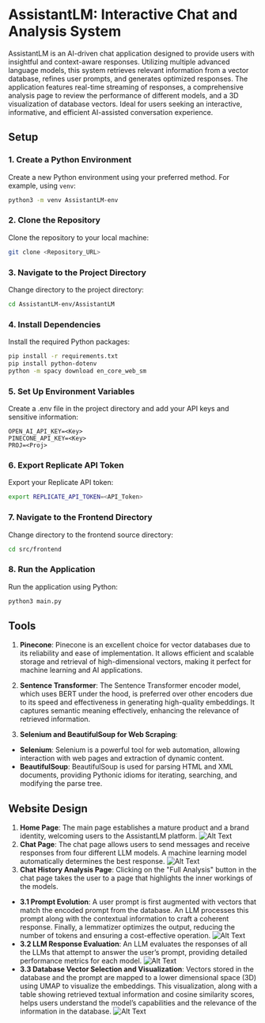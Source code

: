 
# AssistantLM: Interactive Chat and Analysis System

AssistantLM is an AI-driven chat application designed to provide users with insightful and context-aware responses. Utilizing multiple advanced language models, this system retrieves relevant information from a vector database, refines user prompts, and generates optimized responses. The application features real-time streaming of responses, a comprehensive analysis page to review the performance of different models, and a 3D visualization of database vectors. Ideal for users seeking an interactive, informative, and efficient AI-assisted conversation experience.

## Setup

### 1. Create a Python Environment

Create a new Python environment using your preferred method. For example, using `venv`:

```sh
python3 -m venv AssistantLM-env
```
### 2. Clone the Repository
Clone the repository to your local machine:
```sh
git clone <Repository_URL>
```
### 3. Navigate to the Project Directory
Change directory to the project directory:
```sh
cd AssistantLM-env/AssistantLM
```
### 4. Install Dependencies
Install the required Python packages:
```sh
pip install -r requirements.txt
pip install python-dotenv
python -m spacy download en_core_web_sm
```
### 5. Set Up Environment Variables
Create a .env file in the project directory and add your API keys and sensitive information:
```env
OPEN_AI_API_KEY=<Key>
PINECONE_API_KEY=<Key>
PROJ=<Proj>
```
### 6. Export Replicate API Token
Export your Replicate API token:
```sh
export REPLICATE_API_TOKEN=<API_Token>
```
### 7. Navigate to the Frontend Directory
Change directory to the frontend source directory:
```sh
cd src/frontend
```
### 8. Run the Application
Run the application using Python:
```sh
python3 main.py
```
## Tools

1. **Pinecone**: Pinecone is an excellent choice for vector databases due to its reliability and ease of implementation. It allows efficient and scalable storage and retrieval of high-dimensional vectors, making it perfect for machine learning and AI applications.

2. **Sentence Transformer**: The Sentence Transformer encoder model, which uses BERT under the hood, is preferred over other encoders due to its speed and effectiveness in generating high-quality embeddings. It captures semantic meaning effectively, enhancing the relevance of retrieved information.

3. **Selenium and BeautifulSoup for Web Scraping**: 
  - **Selenium**: Selenium is a powerful tool for web automation, allowing interaction with web pages and extraction of dynamic content.
  - **BeautifulSoup**: BeautifulSoup is used for parsing HTML and XML documents, providing Pythonic idioms for iterating, searching, and modifying the parse tree.
  
## Website Design

1. **Home Page**: The main page establishes a mature product and a brand identity, welcoming users to the AssistantLM platform. ![Alt Text](part1.gif)
2. **Chat Page**: The chat page allows users to send messages and receive responses from four different LLM models. A machine learning model automatically determines the best response.  ![Alt Text](part2.gif)
3. **Chat History Analysis Page**: Clicking on the "Full Analysis" button in the chat page takes the user to a page that highlights the inner workings of the models. 
  - **3.1 Prompt Evolution**: A user prompt is first augmented with vectors that match the encoded prompt from the database. An LLM processes this prompt along with the contextual information to craft a coherent response. Finally, a lemmatizer optimizes the output, reducing the number of tokens and ensuring a cost-effective operation.  ![Alt Text](part3_1.gif)
  - **3.2 LLM Response Evaluation**: An LLM evaluates the responses of all the LLMs that attempt to answer the user’s prompt, providing detailed performance metrics for each model.  ![Alt Text](part3_2.gif)
  - **3.3 Database Vector Selection and Visualization**: Vectors stored in the database and the prompt are mapped to a lower dimensional space (3D) using UMAP to visualize the embeddings. This visualization, along with a table showing retrieved textual information and cosine similarity scores, helps users understand the model’s capabilities and the relevance of the information in the database.  ![Alt Text](part3_3.gif)
```
